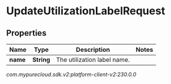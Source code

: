 # UpdateUtilizationLabelRequest


## Properties

| Name | Type | Description | Notes |
| ------------ | ------------- | ------------- | ------------- |
| **name** | **String** | The utilization label name. |  |




_com.mypurecloud.sdk.v2:platform-client-v2:230.0.0_
